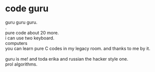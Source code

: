# code guru
guru guru guru.<br>
.<br>
pure code about 20 more.<br>
i can use two keyboard.<br>
computers<br>
you can learn pure C codes in my legacy room. and thanks to me by it.<br>
<br>guru is me! and toda erika and russian the hacker style one.<br>
prol
algorithms.
